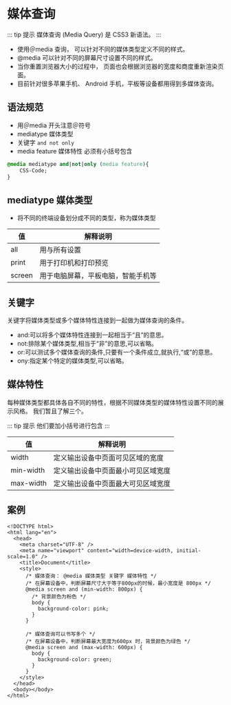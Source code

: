 # 媒体查询

::: tip 提示
媒体查询 (Media Query) 是 CSS3 新语法。
:::

- 使用＠media 查询， 可以针对不同的媒体类型定义不同的样式。
- @media 可以针对不同的屏幕尺寸设置不同的样式。
- 当你重置浏览器大小的过程中， 页面也会根据浏览器的宽度和商度重新渲染页面。
- 目前针对很多苹果手机、 Android 手机，平板等设备都用得到多媒体查询。

## 语法规范

- 用＠media 开头注意＠符号
- mediatype 媒体类型
- 关键字 `and not only`
- media feature 媒体特性 必须有小括号包含

```css
@media mediatype and|not|only (media feature){
    CSS-Code;
}
```

## mediatype 媒体类型

- 将不同的终端设备划分成不同的类型，称为媒体类型

| 值     | 解释说明                           |
| ------ | ---------------------------------- |
| all    | 用与所有设置                       |
| print  | 用于打印机和打印预览               |
| screen | 用于电脑屏幕，平板电脑，智能手机等 |

## 关键字

关键字将媒体类型或多个媒体特性连接到一起做为媒体查询的条件。

- and:可以将多个媒体特性连接到一起相当于“且”的意思。
- not:排除某个媒体类型,相当于“非”的意思,可以省略。
- or:可以测试多个媒体查询的条件,只要有一个条件成立,就执行,“或”的意思。
- ony:指定某个特定的媒体类型,可以省略。

## 媒体特性

每种媒体类型都具体各自不同的特性，根据不同媒体类型的媒体特性设置不同的展示风格。
我们暂且了解三个。

::: tip 提示
他们要加小括号进行包含
:::

| 值        | 解释说明                           |
| --------- | ---------------------------------- |
| width     | 定义输出设备中页面可见区域的宽度   |
| min-width | 定义输出设备中页面最小可见区域宽度 |
| max-width | 定义输出设备中页面最大可见区域宽度 |

## 案例

```html{8-22}
<!DOCTYPE html>
<html lang="en">
  <head>
    <meta charset="UTF-8" />
    <meta name="viewport" content="width=device-width, initial-scale=1.0" />
    <title>Document</title>
    <style>
      /* 媒体查询： @media 媒体类型 关键字 媒体特性 */
      /* 在屏幕设备中，判断屏幕尺寸大于等于800px的时候，最小宽度是 800px */
      @media screen and (min-width: 800px) {
        /* 背景颜色为粉色 */
        body {
          background-color: pink;
        }
      }

      /* 媒体查询可以书写多个 */
      /* 在屏幕设备中，判断屏幕最大宽度为600px 时，背景颜色为绿色 */
      @media screen and (max-width: 600px) {
        body {
          background-color: green;
        }
      }
    </style>
  </head>
  <body></body>
</html>
```
